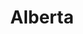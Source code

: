 ---
layout: photography
title:  "Alberta"
region: "Canada"
year: 2018
id: alberta
intro: "Alberta is one of those places you never want to leave. Home to national parks like Banff and Jasper and some of the most awe-inspiring landscapes I’ve ever&nbsp;seen."
seo:
  title: "Travel Photography - Alberta"
  description: "Photography from around Alberta, Canada, including Banff, Jasper, Kananaskis, Maligne Lake and Peyto Lake."
  image:
    url: "Canada-016.jpg"
    alt: "Canadian Rockies"
hero:
  url: "Canada-009.jpg"
  alt: "Medicine Lake"
  location: medicine-lake
thumb:
  - url: "Canada-008.jpg"
    alt: "Maligne Lake"
  - url: "Canada-018.jpg"
    alt: "Kananaskis"
---